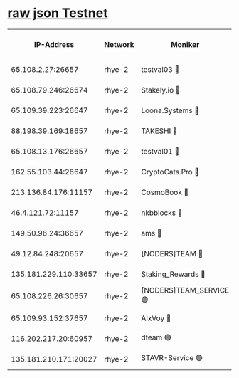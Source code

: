 
[raw json Testnet](https://rpc-check.quickt.stavr.tech/quickt/rpc-quickt-result.json)
=


<table><tr><th>IP-Address</th><th>Network</th><th>Moniker</th><th>Latest Block Height</th><th>Earliest Block Height</th><th>Catching Up</th><th>Tx Index</th><th>Voting Power</th><th>Scan Time</th></tr><tr><td>65.108.2.27:26657</td><td>rhye-2</td><td>testval03 🔴</td><td>1265219</td><td>1</td><td>False</td><td>on</td><td>11002050</td><td>2024-03-15T18:11:20.998377629UTC</td></tr><tr><td>65.108.79.246:26674</td><td>rhye-2</td><td>Stakely.io 🔴</td><td>1265219</td><td>1</td><td>False</td><td>on</td><td>10010</td><td>2024-03-15T18:11:21.353105320UTC</td></tr><tr><td>65.109.39.223:26647</td><td>rhye-2</td><td>Loona.Systems 🔴</td><td>1265219</td><td>1</td><td>False</td><td>off</td><td>86949</td><td>2024-03-15T18:11:26.469576693UTC</td></tr><tr><td>88.198.39.169:18657</td><td>rhye-2</td><td>TAKESHI 🔴</td><td>1265219</td><td>1</td><td>False</td><td>off</td><td>40542</td><td>2024-03-15T18:11:27.093376409UTC</td></tr><tr><td>65.108.13.176:26657</td><td>rhye-2</td><td>testval01 🔴</td><td>1265219</td><td>1</td><td>False</td><td>on</td><td>13082010</td><td>2024-03-15T18:11:27.845329828UTC</td></tr><tr><td>162.55.103.44:26647</td><td>rhye-2</td><td>CryptoCats.Pro 🔴</td><td>1265225</td><td>1</td><td>False</td><td>off</td><td>9999</td><td>2024-03-15T18:12:00.046301280UTC</td></tr><tr><td>213.136.84.176:11157</td><td>rhye-2</td><td>CosmoBook 🔴</td><td>1265224</td><td>65301</td><td>False</td><td>off</td><td>1520417</td><td>2024-03-15T18:11:53.660523860UTC</td></tr><tr><td>46.4.121.72:11157</td><td>rhye-2</td><td>nkbblocks 🔴</td><td>1265217</td><td>70101</td><td>False</td><td>off</td><td>81084</td><td>2024-03-15T18:11:14.080735660UTC</td></tr><tr><td>149.50.96.24:36657</td><td>rhye-2</td><td>ams 🔴</td><td>1265222</td><td>133501</td><td>False</td><td>on</td><td>10732</td><td>2024-03-15T18:11:43.118794333UTC</td></tr><tr><td>49.12.84.248:20657</td><td>rhye-2</td><td>[NODERS]TEAM 🔴</td><td>1265221</td><td>146001</td><td>False</td><td>on</td><td>59690</td><td>2024-03-15T18:11:40.696975156UTC</td></tr><tr><td>135.181.229.110:33657</td><td>rhye-2</td><td>Staking_Rewards 🔴</td><td>1265219</td><td>149101</td><td>False</td><td>on</td><td>9900</td><td>2024-03-15T18:11:26.816192603UTC</td></tr><tr><td>65.108.226.26:30657</td><td>rhye-2</td><td>[NODERS]TEAM_SERVICE 🟢</td><td>1265219</td><td>241501</td><td>False</td><td>on</td><td>0</td><td>2024-03-15T18:11:27.456057174UTC</td></tr><tr><td>65.109.93.152:37657</td><td>rhye-2</td><td>AlxVoy 🔴</td><td>1265218</td><td>315173</td><td>False</td><td>on</td><td>150351</td><td>2024-03-15T18:11:18.573573234UTC</td></tr><tr><td>116.202.217.20:60957</td><td>rhye-2</td><td>dteam 🟢</td><td>1265219</td><td>421794</td><td>False</td><td>on</td><td>0</td><td>2024-03-15T18:11:24.028119721UTC</td></tr><tr><td>135.181.210.171:20027</td><td>rhye-2</td><td>STAVR-Service 🟢</td><td>1265221</td><td>1261501</td><td>False</td><td>on</td><td>0</td><td>2024-03-15T18:11:38.327348390UTC</td></tr></table>